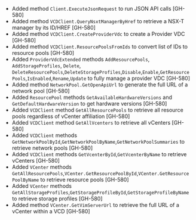 * Added method `Client.ExecuteJsonRequest` to run JSON API calls [GH-580]
* Added method `VCDClient.QueryNsxtManagerByHref` to retrieve a NSX-T manager by its ID/HREF [GH-580]
* Added method `VCDClient.CreateProviderVdc` to create a Provider VDC [GH-580]
* Added method `VCDClient.ResourcePoolsFromIds` to convert list of IDs to resource pools [GH-580]
* Added `ProviderVdcExtended` methods `AddResourcePools`, `AddStorageProfiles`, `Delete`, `DeleteResourcePools`,`DeleteStorageProfiles`,`Disable`,`Enable`,`GetResourcePools`,`IsEnabled`,`Rename`,`Update` to fully manage a provider VDC [GH-580]
* Added method `NetworkPool.GetOpenApiUrl` to generate the full URL of a network pool [GH-580]
* Added `ResourcePool` methods `GetAvailableHardwareVersions` and `GetDefaultHardwareVersion` to get hardware versions [GH-580]
* Added `VCDClient` method `GetAllResourcePools` to retrieve all resource pools regardless of vCenter affiliation [GH-580]
* Added `VCDClient` method `GetAllVcenters` to retrieve all vCenters [GH-580]
* Added `VCDClient` methods `GetNetworkPoolById`,`GetNetworkPoolByName`,`GetNetworkPoolSummaries` to retrieve network pools [GH-580]
* Added `VCDClient` methods `GetVcenterById`,`GetVcenterByName` to retrieve vCenters [GH-580]
* Added `VCenter` methods `GetAllResourcePools`,`VCenter.GetResourcePoolById`,`VCenter.GetResourcePoolByName` to retrieve resource pools [GH-580]
* Added `VCenter` methods `GetAllStorageProfiles`,`GetStorageProfileById`,`GetStorageProfileByName` to retrieve storage profiles [GH-580]
* Added method `VCenter.GetVimServerUrl` to retrieve the full URL of a vCenter within a VCD [GH-580]
